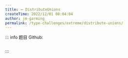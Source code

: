 ```yaml
---
title: ➖ DistributeUnions
createTime: 2022/12/01 08:04:04
author: jm-garming
permalink: /type-challenges/extreme/distribute-unions/
---
```


::: info 题目
Github: []()

```ts

```

:::

